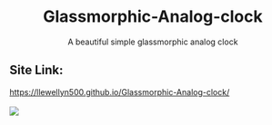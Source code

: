 <h1 align="center">Glassmorphic-Analog-clock</h1>
<p align="center">A beautiful simple glassmorphic analog clock</p>

<h2>Site Link:</h2><a href="https://llewellyn500.github.io/Glassmorphic-Analog-clock/">https://llewellyn500.github.io/Glassmorphic-Analog-clock/</a>
<br />

<br />

<img align="center" src="./Glassmorphic-analog-clock.gif">
